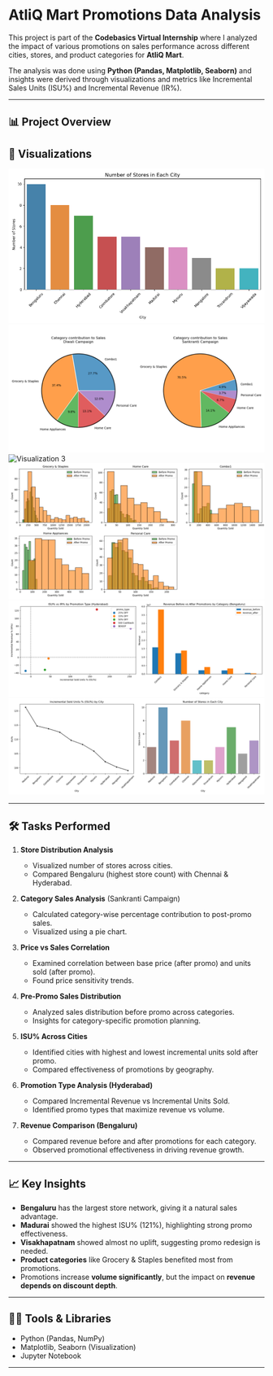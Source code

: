 # AtliQ Mart Promotions Data Analysis

This project is part of the **Codebasics Virtual Internship** where I analyzed the impact of various promotions on sales performance across different cities, stores, and product categories for **AtliQ Mart**.  

The analysis was done using **Python (Pandas, Matplotlib, Seaborn)** and insights were derived through visualizations and metrics like Incremental Sales Units (ISU%) and Incremental Revenue (IR%).  

---

## 📊 Project Overview

## 📸 Visualizations

![Visualization 1](images/image1.png)  
![Visualization 2](images/image2.png)  
![Visualization 3](images/image3.png)  
![Visualization 4](images/image4.png)  
![Visualization 5](images/image5.png)  
![Visualization 6](images/image6.png)  


---

## 🛠️ Tasks Performed

1. **Store Distribution Analysis**  
   - Visualized number of stores across cities.  
   - Compared Bengaluru (highest store count) with Chennai & Hyderabad.  

2. **Category Sales Analysis** (Sankranti Campaign)  
   - Calculated category-wise percentage contribution to post-promo sales.  
   - Visualized using a pie chart.  

3. **Price vs Sales Correlation**  
   - Examined correlation between base price (after promo) and units sold (after promo).  
   - Found price sensitivity trends.  

4. **Pre-Promo Sales Distribution**  
   - Analyzed sales distribution before promo across categories.  
   - Insights for category-specific promotion planning.  

5. **ISU% Across Cities**  
   - Identified cities with highest and lowest incremental units sold after promo.  
   - Compared effectiveness of promotions by geography.  

6. **Promotion Type Analysis (Hyderabad)**  
   - Compared Incremental Revenue vs Incremental Units Sold.  
   - Identified promo types that maximize revenue vs volume.  

7. **Revenue Comparison (Bengaluru)**  
   - Compared revenue before and after promotions for each category.  
   - Observed promotional effectiveness in driving revenue growth.  

---

## 📈 Key Insights

- **Bengaluru** has the largest store network, giving it a natural sales advantage.  
- **Madurai** showed the highest ISU% (121%), highlighting strong promo effectiveness.  
- **Visakhapatnam** showed almost no uplift, suggesting promo redesign is needed.  
- **Product categories** like Grocery & Staples benefited most from promotions.  
- Promotions increase **volume significantly**, but the impact on **revenue depends on discount depth**.  

---

## 🧑‍💻 Tools & Libraries

- Python (Pandas, NumPy)  
- Matplotlib, Seaborn (Visualization)  
- Jupyter Notebook  

---


